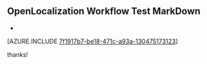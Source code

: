 ## OpenLocalization Workflow Test MarkDown
* 

[AZURE.INCLUDE [7f1917b7-be18-471c-a93a-130475173123](calleeMd1.md)]

 
thanks!